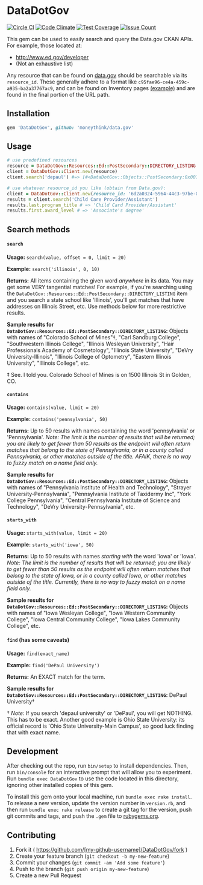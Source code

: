 # DataDotGov

[![Circle CI](https://circleci.com/gh/moneythink/data.gov.svg?style=svg)](https://circleci.com/gh/moneythink/data.gov) [![Code Climate](https://codeclimate.com/github/moneythink/data.gov/badges/gpa.svg)](https://codeclimate.com/github/moneythink/data.gov) [![Test Coverage](https://codeclimate.com/github/moneythink/data.gov/badges/coverage.svg)](https://codeclimate.com/github/moneythink/data.gov/coverage) [![Issue Count](https://codeclimate.com/github/moneythink/data.gov/badges/issue_count.svg)](https://codeclimate.com/github/moneythink/data.gov)

This gem can be used to easily search and query the Data.gov CKAN APIs. For example, those located at:

- http://www.ed.gov/developer
- (Not an exhaustive list)

Any resource that can be found on [data.gov](http://www.data.gov/) should be searchable via its `resource_id`. These generally adhere to a format like `c95fae96-ce4a-459c-a935-ba2a37767ac9`, and can be found on Inventory pages [(example)](https://inventory.data.gov/dataset/032e19b4-5a90-41dc-83ff-6e4cd234f565/resource/38625c3d-5388-4c16-a30f-d105432553a4) and are found in the final portion of the URL path.

## Installation

```ruby
gem 'DataDotGov', github: 'moneythink/data.gov'
```

## Usage

```ruby
# use predefined resources
resource = DataDotGov::Resources::Ed::PostSecondary::DIRECTORY_LISTING
client = DataDotGov::Client.new(resource)
client.search('depaul') #=> [#<DataDotGov::Objects::PostSecondary:0x007ff8c5904cf8 @_id=1104, @institution_name="DePaul University", @state="IL", ... ]

# use whatever resource_id you like (obtain from Data.gov):
client = DataDotGov::Client.new(resource_id: '6d2a0324-5964-44c3-97be-061c0eb5fcc9')
results = client.search('Child Care Provider/Assistant')
results.last.program_title # => 'Child Card Provider/Assistant'
results.first.award_level # => 'Associate's degree'
```

## Search methods

#### `search`

**Usage:** `search(value, offset = 0, limit = 20)`

**Example:** `search('illinois', 0, 10)`

**Returns:** All items containing the given word _anywhere_ in its data. You may get some VERY tangential matches! For example, if you're searching using the `DataDotGov::Resources::Ed::PostSecondary::DIRECTORY_LISTING` item and you search a state school like 'Illinois', you'll get matches that have addresses on Illinois Street, etc. Use methods below for more restrictive results.

**Sample results for `DataDotGov::Resources::Ed::PostSecondary::DIRECTORY_LISTING`:** Objects with names of "Colorado School of Mines"‡, "Carl Sandburg College", "Southwestern Illinois College", "Illinois Wesleyan University", "Hair Professionals Academy of Cosmetology", "Illinois State University", "DeVry University-Illinois", "Illinois College of Optometry", "Eastern Illinois University", "Illinois College", etc.

‡ See. I told you. Colorado School of Mines is on 1500 Illinois St in Golden, CO.

#### `contains`

**Usage:** `contains(value, limit = 20)`

**Example:** `contains('pennsylvania', 50)`

**Returns:** Up to 50 results with names containing the word 'pennsylvania' or 'Pennsylvania'. _Note: The limit is the number of results that will be returned; you are likely to get fewer than 50 results as the endpoint will often return matches that belong to the state of Pennsylvania, or in a county called Pennsylvania, or other matches outside of the title. AFAIK, there is no way to fuzzy match on a name field only._

**Sample results for `DataDotGov::Resources::Ed::PostSecondary::DIRECTORY_LISTING`:** Objects with names of "Pennsylvania Institute of Health and Technology", "Strayer University-Pennsylvania", "Pennsylvania Institute of Taxidermy Inc", "York College Pennsylvania", "Central Pennsylvania Institute of Science and Technology", "DeVry University-Pennsylvania", etc.

#### `starts_with`

**Usage:** `starts_with(value, limit = 20)`

**Example:** `starts_with('iowa', 50)`

**Returns:** Up to 50 results with names _starting with_ the word 'iowa' or 'Iowa'. _Note: The limit is the number of results that will be returned; you are likely to get fewer than 50 results as the endpoint will often return matches that belong to the state of Iowa, or in a county called Iowa, or other matches outside of the title. Currently, there is no way to fuzzy match on a name field only._

**Sample results for `DataDotGov::Resources::Ed::PostSecondary::DIRECTORY_LISTING`:** Objects with names of "Iowa Wesleyan College", "Iowa Western Community College", "Iowa Central Community College", "Iowa Lakes Community College", etc.

#### `find` (has some caveats)

**Usage:** `find(exact_name)`

**Example:** `find('DePaul University')`

**Returns:** An EXACT match for the term.

**Sample results for `DataDotGov::Resources::Ed::PostSecondary::DIRECTORY_LISTING`:** DePaul University†

† _Note_: If you search 'depaul university' or 'DePaul', you will get NOTHING. This has to be exact. Another good example is Ohio State University: its official record is 'Ohio State University-Main Campus', so good luck finding that with exact name.

## Development

After checking out the repo, run `bin/setup` to install dependencies. Then, run `bin/console` for an interactive prompt that will allow you to experiment. Run `bundle exec DataDotGov` to use the code located in this directory, ignoring other installed copies of this gem.

To install this gem onto your local machine, run `bundle exec rake install`. To release a new version, update the version number in `version.rb`, and then run `bundle exec rake release` to create a git tag for the version, push git commits and tags, and push the `.gem` file to [rubygems.org](https://rubygems.org).

## Contributing

1. Fork it ( https://github.com/[my-github-username]/DataDotGov/fork )
2. Create your feature branch (`git checkout -b my-new-feature`)
3. Commit your changes (`git commit -am 'Add some feature'`)
4. Push to the branch (`git push origin my-new-feature`)
5. Create a new Pull Request

